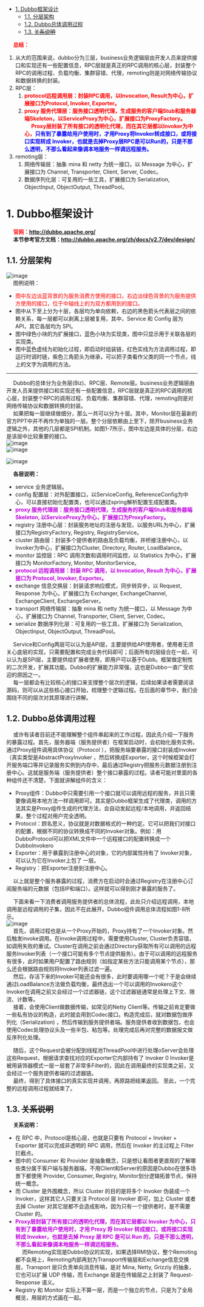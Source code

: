 <!-- TOC -->

- [1. Dubbo框架设计](#1-dubbo框架设计)
    - [1.1. 分层架构](#11-分层架构)
    - [1.2. Dubbo总体调用过程](#12-dubbo总体调用过程)
    - [1.3. ~~关系说明~~](#13-关系说明)

<!-- /TOC -->

&emsp; **<font color = "red">总结：</font>**  
1. 从大的范围来说，dubbo分为三层，business业务逻辑层由开发人员来提供接口和实现还有一些配置信息，RPC层就是真正的RPC调用的核心层，封装整个RPC的调用过程、负载均衡、集群容错、代理，remoting则是对网络传输协议和数据转换的封装。  
2. RPC层：  
    1. **<font color = "red">protocol远程调用层：封装RPC调用，以Invocation, Result为中心，扩展接口为Protocol, Invoker, Exporter。</font>**
    2. **<font color = "red">proxy 服务代理层：服务接口透明代理，生成服务的客户端Stub和服务器端Skeleton，以ServiceProxy为中心，扩展接口为ProxyFactory。</font>**  
    &emsp; **<font color = "red">Proxy层封装了所有接口的透明化代理，而在其它层都以Invoker为中心，</font><font color = "blue">只有到了暴露给用户使用时，才用Proxy将Invoker转成接口，或将接口实现转成 Invoker，也就是去掉Proxy层RPC是可以Run的，只是不那么透明，不那么看起来像调本地服务一样调远程服务。</font>**  
3. remoting层：  
    1. 网络传输层：抽象 mina 和 netty 为统一接口，以 Message 为中心，扩展接口为 Channel, Transporter, Client, Server, Codec。  
    2. 数据序列化层：可复用的一些工具，扩展接口为 Serialization, ObjectInput, ObjectOutput, ThreadPool。  

# 1. Dubbo框架设计  
<!-- 
官网
http://dubbo.apache.org/zh/docs/v2.7/dev/design/
-->
&emsp; **<font color = "red">官网：http://dubbo.apache.org/</font>**  
&emsp; **本节参考官方文档：http://dubbo.apache.org/zh/docs/v2.7/dev/design/**  

## 1.1. 分层架构  
![image](https://gitee.com/wt1814/pic-host/raw/master/images/microService/Dubbo/dubbo-16.png)   
&emsp; 图例说明：  

* <font color = "red">图中左边淡蓝背景的为服务消费方使用的接口，右边淡绿色背景的为服务提供方使用的接口，位于中轴线上的为双方都用到的接口。</font>  
* 图中从下至上分为十层，各层均为单向依赖，右边的黑色箭头代表层之间的依赖关系，每一层都可以剥离上层被复用，其中，Service 和 Config 层为 API，其它各层均为 SPI。  
* 图中绿色小块的为扩展接口，蓝色小块为实现类，图中只显示用于关联各层的实现类。  
* 图中蓝色虚线为初始化过程，即启动时组装链，红色实线为方法调用过程，即运行时调时链，紫色三角箭头为继承，可以把子类看作父类的同一个节点，线上的文字为调用的方法。  


-------------
 
<!-- 
&emsp; 划分到更细的层面，就是图中的10层模式，整个分层依赖由上至下，除开business业务逻辑之外，其他的几层都是SPI机制。  
-->


&emsp; Dubbo的总体分为业务层(Biz)、RPC层、Remote层。business业务逻辑层由开发人员来提供接口和实现还有一些配置信息，RPC层就是真正的RPC调用的核心层，封装整个RPC的调用过程、负载均衡、集群容错、代理，remoting则是对网络传输协议和数据转换的封装。  
&emsp; 如果把每一层继续做细分，那么一共可以分为十层。其中，Monitor层在最新的官方PPT中并不再作为单独的一层。整个分层依赖由上至下，除开business业务逻辑之外，其他的几层都是SPI机制。如图1-7所示，图中左边是具体的分层，右边是该层中比较重要的接口。  
![image](https://gitee.com/wt1814/pic-host/raw/master/images/microService/Dubbo/dubbo-61.png)  
![image](https://gitee.com/wt1814/pic-host/raw/master/images/microService/Dubbo/dubbo-51.png)  

![image](https://gitee.com/wt1814/pic-host/raw/master/images/microService/Dubbo/dubbo-62.png)  

&emsp; **各层说明：**  

* service 业务逻辑层。  
* config 配置层：对外配置接口，以ServiceConfig, ReferenceConfig为中心，可以直接初始化配置类，也可以通过spring解析配置生成配置类。
* **<font color = "clime">proxy 服务代理层：服务接口透明代理，生成服务的客户端Stub和服务器端Skeleton, 以ServiceProxy为中心，扩展接口为ProxyFactory。</font>**  
* registry 注册中心层：封装服务地址的注册与发现，以服务URL为中心，扩展接口为RegistryFactory, Registry, RegistryService。
* cluster 路由层：封装多个提供者的路由及负载均衡，并桥接注册中心，以Invoker为中心，扩展接口为Cluster, Directory, Router, LoadBalance。
* monitor 监控层：RPC 调用次数和调用时间监控，以 Statistics 为中心，扩展接口为 MonitorFactory, Monitor, MonitorService。
* **<font color = "clime">protocol 远程调用层：封装 RPC 调用，以 Invocation, Result 为中心，扩展接口为 Protocol, Invoker, Exporter。</font>**
* exchange 信息交换层：封装请求响应模式，同步转异步，以 Request, Response 为中心，扩展接口为 Exchanger, ExchangeChannel, ExchangeClient, ExchangeServer。
* transport 网络传输层：抽象 mina 和 netty 为统一接口，以 Message 为中心，扩展接口为 Channel, Transporter, Client, Server, Codec。
* serialize 数据序列化层：可复用的一些工具，扩展接口为 Serialization, ObjectInput, ObjectOutput, ThreadPool。  


&emsp; Service和Config两层可以认为是API层，主要提供给API使用者，使用者无须关心底层的实现，只需要配置和完成业务代码即可；后面所有的层级合在一起，可以认为是SPI层，主要提供给扩展者使用，即用户可以基于Dubb。框架做定制性的二次开发，扩展其功能。Dubbo的扩展能力非常强，这也是Dubbo一直广受欢迎的原因之一。  
&emsp; 每一层都会有比较核心的接口来支撑整个层次的逻辑，后续如果读者需要阅读源码，则可以从这些核心接口开始，梳理整个逻辑过程。在后面的章节中，我们会围绕不同的层次对其原理进行讲解。  


## 1.2. Dubbo总体调用过程
&emsp; 或许有读者目前还不能理解整个组件串起来的工作过程，因此先介绍一下服务的暴露过程。首先，服务器端（服务提供者）在框架启动时，会初始化服务实例，通过Proxy组件调用具体协议（Protocol ），把服务端要暴露的接口封装成Invoker（真实类型是AbstractProxylnvoker ，然后转换成Exporter，这个时候框架会打开服务端口等并记录服务实例到内存中，最后通过Registry把服务元数据注册到注册中心。这就是服务端（服务提供者）整个接口暴露的过程。读者可能对里面的各种组件还不清楚，下面就讲解组件的含义：  

* Proxy组件：Dubbo中只需要引用一个接口就可以调用远程的服务，并且只需要像调用本地方法一样调用即可。其实是Dubbo框架生成了代理类，调用的方法其实是Proxy组件生成的代理方法，会自动发起远程/本地调用，并返回结果，整个过程对用户完全透明。 
* Protocol：顾名思义，协议就是对数据格式的一种约定。它可以把我们对接口的配置，根据不同的协议转换成不同的Invoker对象。例如：用DubboProtocol可以把XML文件中一个远程接口的配置转换成一个Dubbolnvokero  
* Exporter：用于暴露到注册中心的对象，它的内部属性持有了 Invoker对象，可以认为它在Invoker上包了 一层。 
* Registry：把Exporter注册到注册中心。

&emsp; 以上就是整个服务暴露的过程，消费方在启动时会通过Registry在注册中心订阅服务端的元数据（包括IP和端口）。这样就可以得到刚才暴露的服务了。  

&emsp; 下面来看一下消费者调用服务提供者的总体流程，此处只介绍远程调用，本地调用是远程调用的子集，因此不在此展开。Dubbo组件调用总体流程如图1-8所示。  
![image](https://gitee.com/wt1814/pic-host/raw/master/images/microService/Dubbo/dubbo-63.png)  
&emsp; 首先，调用过程也是从一个Proxy开始的，Proxy持有了一个Invoker对象。然后触发invoke调用。在invoke调用过程中，需要使用Cluster, Cluster负责容错，如调用失败的重试。Cluster在调用之前会通过Directory获取所有可以调用的远程服务Invoker列表（一个接口可能有多个节点提供服务）。由于可以调用的远程服务有很多，此时如果用户配置了路由规则（如指定某些方法只能调用某个节点），那么还会根据路由规则将Invoker列表过滤一遍。  
&emsp; 然后，存活下来的Invoker可能还会有很多，此时要调用哪一个呢？于是会继续通过LoadBalance方法做负载均衡，最终选出一个可以调用的Invokero这个Invoker在调用之前又会经过一个过滤器链，这个过滤器链通常是处理上下文、限流、计数等。  
&emsp; 接着，会使用Client做数据传输，如常见的Netty Client等。传输之前肯定要做一些私有协议的构造，此时就会用到Codec接口。构造完成后，就对数据包做序列化（Serialization) ，然后传输到服务提供者端。服务提供者收到数据包，也会使用Codec处理协议头及一些半包、粘包等。处理完成后再对完整的数据报文做反序列化处理。

&emsp; 随后，这个Request会被分配到线程池ThreadPool中进行处理oServer会处理这些Request，根据请求查找对应的Exporter它内部持有了 Invoker 0 Invoker是被用装饰器模式一层一层套了非常多Filter的，因此在调用最终的实现类之前，又会经过一个服务提供者端的过滤器链。  
&emsp; 最终，得到了具体接口的真实实现并调用，再原路把结果返回。 至此，一个完整的远程调用过程就结束了。  


## 1.3. ~~关系说明~~
&emsp; **关系说明：**  

* 在 RPC 中，Protocol是核心层，也就是只要有 Protocol + Invoker + Exporter 就可以完成非透明的 RPC 调用，然后在 Invoker 的主过程上 Filter 拦截点。
* 图中的 Consumer 和 Provider 是抽象概念，只是想让看图者更直观的了解哪些类分属于客户端与服务器端，不用Client和Server的原因是Dubbo在很多场景下都使用 Provider, Consumer, Registry, Monitor划分逻辑拓普节点，保持统一概念。
* 而 Cluster 是外围概念，所以 Cluster 的目的是将多个 Invoker 伪装成一个 Invoker，这样其它人只要关注 Protocol 层 Invoker 即可，加上 Cluster 或者去掉 Cluster 对其它层都不会造成影响，因为只有一个提供者时，是不需要 Cluster 的。  
* **<font color = "clime">Proxy层封装了所有接口的透明化代理，而在其它层都以 Invoker 为中心，只有到了暴露给用户使用时，才用 Proxy 将 Invoker 转成接口，或将接口实现转成 Invoker，也就是去掉 Proxy 层 RPC 是可以 Run 的，只是不那么透明，不那么看起来像调本地服务一样调远程服务。</font>**  
&emsp; 而Remoting实现是Dubbo协议的实现，如果选择RMI协议，整个Remoting都不会用上，Remoting内部再划为Transport传输层和Exchange信息交换层，Transport 层只负责单向消息传输，是对 Mina, Netty, Grizzly 的抽象，它也可以扩展 UDP 传输，而 Exchange 层是在传输层之上封装了 Request-Response 语义。
* Registry 和 Monitor 实际上不算一层，而是一个独立的节点，只是为了全局概览，用层的方式画在一起。  
